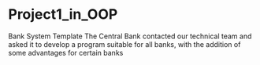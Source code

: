 # Project1_in_OOP
Bank System Template
The Central Bank contacted our technical team and asked it to develop a program suitable for all banks, with the addition of some advantages for certain banks
